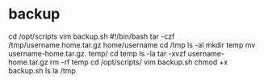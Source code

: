 # backup
cd /opt/scripts
vim backup.sh
#!/bin/bash
tar -czf /tmp/username.home.tar.gz
home/username
cd /tmp
ls -al
mkdir temp
mv username-home.tar.gz. temp/
cd temp
ls -la
tar -xvzf username-home.tar.gz
rm -rf temp
cd /opt/scripts/
vim backup.sh
chmod +x backup.sh
ls la /tmp
